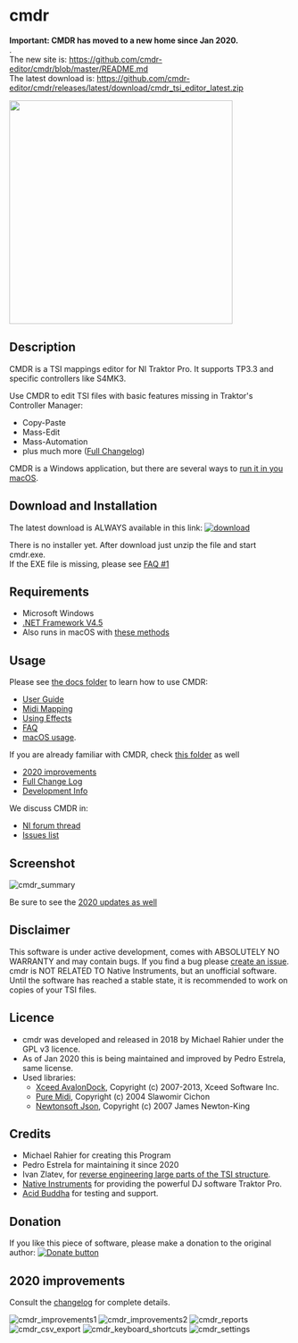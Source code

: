 # cmdr

**Important: CMDR has moved to a new home since Jan 2020.**\
.\
The new site is: https://github.com/cmdr-editor/cmdr/blob/master/README.md \
The latest download is: https://github.com/cmdr-editor/cmdr/releases/latest/download/cmdr_tsi_editor_latest.zip

[<img src="docs/pics/icon/download.png?raw=true" width="400">](https://github.com/cmdr-editor/cmdr/releases/latest/download/cmdr_tsi_editor_latest.zip)

## Description

CMDR is a TSI mappings editor for NI Traktor Pro. It supports TP3.3 and specific controllers like S4MK3.

Use CMDR to edit TSI files with basic features missing in Traktor's Controller Manager:
* Copy-Paste
* Mass-Edit
* Mass-Automation
* plus much more ([Full Changelog](docs/development/Change_Log.md))

CMDR is a Windows application, but there are several ways to [run it in you macOS](docs/running_on_macos.md).

## Download and Installation

The latest download is ALWAYS available in this link: 
[![download](docs/pics/icon/download.png?raw=true)](https://github.com/cmdr-editor/cmdr/releases/latest/download/cmdr_tsi_editor_latest.zip)

There is no installer yet. After download just unzip the file and start cmdr.exe.\
If the EXE file is missing, please see [FAQ #1](docs/faq.md)


## Requirements

* Microsoft Windows
* [.NET Framework V4.5](https://www.microsoft.com/en-US/download/details.aspx?id=30653)
* Also runs in macOS with [these methods](docs/running_on_macos.md)

## Usage 

Please see [the docs folder](docs) to learn how to use CMDR:
* [User Guide](docs/user_guide.md)
* [Midi Mapping](docs/midi_mapping.md) 
* [Using Effects](docs/Effects.md)
* [FAQ](docs/faq.md)
* [macOS usage](docs/running_on_macos.md).

If you are already familiar with CMDR, check [this folder](docs/development) as well
* [2020 improvements](#2020-improvements)
* [Full Change Log](docs/development/Change_Log.md)
* [Development Info](docs/development/Development_Info.md)

We discuss CMDR in:
* [NI forum thread](https://www.native-instruments.com/forum/threads/release-cmdr-controller-manager-done-right-new-2020-link.409243)
* [Issues list](https://github.com/cmdr-editor/cmdr/issues)


## Screenshot

![cmdr_summary](docs/pics/cmdr_summary.png?raw=true)

Be sure to see the [2020 updates as well](#2020-improvements)

## Disclaimer

This software is under active development, comes with ABSOLUTELY NO WARRANTY and may contain bugs. 
If you find a bug please [create an issue](https://github.com/cmdr-editor/cmdr/issues).
cmdr is NOT RELATED TO Native Instruments, but an unofficial software.
Until the software has reached a stable state, it is recommended to work on copies of your TSI files.

## Licence

* cmdr was developed and released in 2018 by Michael Rahier under the GPL v3 licence.
* As of Jan 2020 this is being maintained and improved by Pedro Estrela, same license.
* Used libraries:
  * [Xceed AvalonDock](http://avalondock.codeplex.com), Copyright (c) 2007-2013, Xceed Software Inc. 
  * [Pure Midi](https://puremidi.codeplex.com), Copyright (c) 2004 Slawomir Cichon
  * [Newtonsoft Json](http://www.newtonsoft.com/json), Copyright (c) 2007 James Newton-King

## Credits

* Michael Rahier for creating this Program
* Pedro Estrela for maintaining it since 2020
* Ivan Zlatev, for [reverse engineering large parts of the TSI structure](https://github.com/ivanz/Traktor.Mapping).
* [Native Instruments](http://www.native-instruments.com/) for providing the powerful DJ software Traktor Pro.
* [Acid Buddha](http://www.acidbuddha.com/) for testing and support. 

## Donation

If you like this piece of software, please make a donation to the original author: 
[![Donate button](https://www.paypalobjects.com/en_US/i/btn/btn_donate_SM.gif)](https://www.paypal.com/cgi-bin/webscr?cmd=_s-xclick&hosted_button_id=9BNNTDQF4X782 "Donate")


## 2020 improvements

Consult the [changelog](docs/development/Change_Log.md) for complete details.

![cmdr_improvements1](docs/pics/cmdr_improvements1.png?raw=true "")
![cmdr_improvements2](docs/pics/cmdr_improvements2.png?raw=true "")
![cmdr_reports](docs/pics/cmdr_reports.png?raw=true "")
![cmdr_csv_export](docs/pics/cmdr_csv_export.png?raw=true "")
![cmdr_keyboard_shortcuts](docs/pics/cmdr_keyboard_shortcuts.png?raw=true "")
![cmdr_settings](docs/pics/cmdr_settings.png?raw=true "dede")
